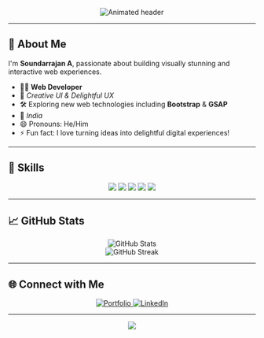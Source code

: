 <!-- Modern GitHub Profile README for Soundarrajan A -->

<p align="center">
  <img src="https://readme-typing-svg.demolab.com?font=Fira+Code&weight=700&size=32&pause=1000&color=22C1C3&center=true&vCenter=true&width=600&lines=Hi,+I'm+Soundarrajan+A;Web+Developer;Crafting+Modern+Web+Experiences." alt="Animated header" />
</p>

---

## 🚀 About Me

I'm **Soundarrajan A**, passionate about building visually stunning and interactive web experiences.

- 🧑‍💻 **Web Developer**
- 🎨 *Creative UI & Delightful UX*
- 🛠️ Exploring new web technologies including **Bootstrap** & **GSAP**
- 📍 *India*
- 😄 Pronouns: He/Him
- ⚡ Fun fact: I love turning ideas into delightful digital experiences!

---

## 💼 Skills

<p align="center">
  <img src="https://img.shields.io/badge/HTML5-E34F26?style=for-the-badge&logo=html5&logoColor=white" />
  <img src="https://img.shields.io/badge/CSS3-1572B6?style=for-the-badge&logo=css3&logoColor=white" />
  <img src="https://img.shields.io/badge/JavaScript-F7DF1E?style=for-the-badge&logo=javascript&logoColor=black" />
  <img src="https://img.shields.io/badge/Bootstrap-563D7C?style=for-the-badge&logo=bootstrap&logoColor=white" />
  <img src="https://img.shields.io/badge/GSAP-88CE02?style=for-the-badge&logo=greensock&logoColor=white" />
</p>

---

## 📈 GitHub Stats

<p align="center">
  <img src="https://github-readme-stats.vercel.app/api?username=SoundarRajan-a&show_icons=true&theme=radical&hide_title=true" alt="GitHub Stats" />
  <br>
  <img src="https://github-readme-streak-stats.herokuapp.com?user=SoundarRajan-a&theme=gruvbox&hide_border=true" alt="GitHub Streak" />
</p>

---

## 🌐 Connect with Me

<p align="center">
  <a href="https://soundarrajan.me" target="_blank">
    <img src="https://img.shields.io/badge/Portfolio-22C1C3?style=for-the-badge&logo=internet-archive&logoColor=white" alt="Portfolio" />
  </a>
  <a href="https://www.linkedin.com/in/soundar-rajan-b589822b5?utm_source=share&utm_campaign=share_via&utm_content=profile&utm_medium=ios_app" target="_blank">
    <img src="https://img.shields.io/badge/LinkedIn-0A66C2?style=for-the-badge&logo=linkedin&logoColor=white" alt="LinkedIn" />
  </a>
</p>

---

<p align="center">
  <img src="https://capsule-render.vercel.app/api?type=waving&color=22C1C3&height=100&section=footer"/>
</p>
